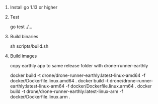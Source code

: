 1. Install go 1.13 or higher
2. Test

    go test ./...

3. Build binaries

    sh scripts/build.sh

4. Build images
   
    copy earthly app to same release folder with drone-runner-earthly
   
    docker build -t drone/drone-runner-earthly:latest-linux-amd64 -f docker/Dockerfile.linux.amd64 .
    docker build -t drone/drone-runner-earthly:latest-linux-arm64 -f docker/Dockerfile.linux.arm64 .
    docker build -t drone/drone-runner-earthly:latest-linux-arm   -f docker/Dockerfile.linux.arm   .
